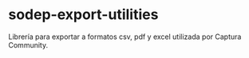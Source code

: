 # sodep-export-utilities
Librería para exportar a formatos csv, pdf y excel utilizada por Captura Community. 
